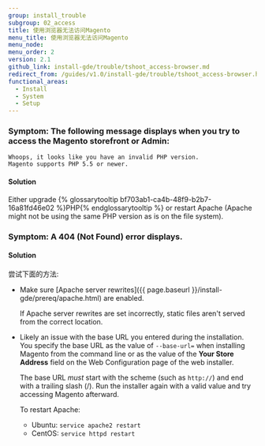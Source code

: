 ```yaml
---
group: install_trouble
subgroup: 02_access
title: 使用浏览器无法访问Magento
menu_title: 使用浏览器无法访问Magento
menu_node:
menu_order: 2
version: 2.1
github_link: install-gde/trouble/tshoot_access-browser.md
redirect_from: /guides/v1.0/install-gde/trouble/tshoot_access-browser.html
functional_areas:
  - Install
  - System
  - Setup
---
```



### Symptom: The following message displays when you try to access the Magento storefront or Admin:

	Whoops, it looks like you have an invalid PHP version.
	Magento supports PHP 5.5 or newer.
	
#### Solution

Either upgrade {% glossarytooltip bf703ab1-ca4b-48f9-b2b7-16a81fd46e02 %}PHP{% endglossarytooltip %} or restart Apache (Apache might not be using the same PHP version as is on the file system).

### Symptom: A 404 (Not Found) error displays.

#### Solution
尝试下面的方法:

*	Make sure [Apache server rewrites]({{ page.baseurl }}/install-gde/prereq/apache.html) are enabled.

	If Apache server rewrites are set incorrectly, static files aren't served from the correct location.

*	Likely an issue with the base URL you entered during the installation. You specify the base URL as the value of `--base-url=` when installing Magento from the command line or as the value of the **Your Store Address** field on the Web Configuration page of the web installer.
	
	The base URL *must* start with the scheme (such as `http://`) and end with a trailing slash (/). Run the installer again with a valid value and try accessing Magento afterward.

	To restart Apache:

	*	Ubuntu: `service apache2 restart`
	*	CentOS: `service httpd restart`

